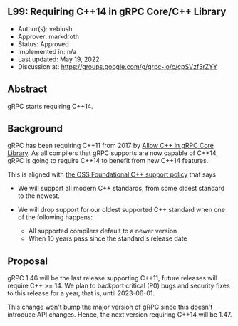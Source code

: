 L99: Requiring C++14 in gRPC Core/C++ Library
----
* Author(s): veblush
* Approver: markdroth
* Status: Approved
* Implemented in: n/a
* Last updated: May 19, 2022
* Discussion at: https://groups.google.com/g/grpc-io/c/cpSVzf3rZYY

## Abstract

gRPC starts requiring C++14.

## Background

gRPC has been requiring C++11 from 2017 by
[Allow C++ in gRPC Core Library](L6-core-allow-cpp.md). As all compilers
that gRPC supports are now capable of C++14, gRPC is going to require
C++14 to benefit from new C++14 features.

This is aligned with
[the OSS Foundational C++ support policy](https://opensource.google/documentation/policies/cplusplus-support)
that says

*  We will support all modern C++ standards, from some oldest standard to the
   newest.

*  We will drop support for our oldest supported C++ standard when one of the
   following happens:
    *  All supported compilers default to a newer version
    *  When 10 years pass since the standard's release date

## Proposal

gRPC 1.46 will be the last release supporting C++11, future releases will
require C++ >= 14. We plan to backport critical (P0) bugs and security fixes
to this release for a year, that is, until 2023-06-01.

This change won't bump the major version of gRPC since this doesn't introduce
API changes. Hence, the next version requiring C++14 will be 1.47.
